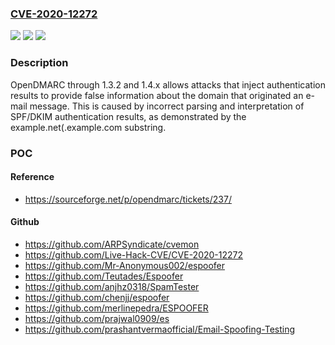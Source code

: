 ### [CVE-2020-12272](https://cve.mitre.org/cgi-bin/cvename.cgi?name=CVE-2020-12272)
![](https://img.shields.io/static/v1?label=Product&message=n%2Fa&color=blue)
![](https://img.shields.io/static/v1?label=Version&message=n%2Fa&color=blue)
![](https://img.shields.io/static/v1?label=Vulnerability&message=n%2Fa&color=brighgreen)

### Description

OpenDMARC through 1.3.2 and 1.4.x allows attacks that inject authentication results to provide false information about the domain that originated an e-mail message. This is caused by incorrect parsing and interpretation of SPF/DKIM authentication results, as demonstrated by the example.net(.example.com substring.

### POC

#### Reference
- https://sourceforge.net/p/opendmarc/tickets/237/

#### Github
- https://github.com/ARPSyndicate/cvemon
- https://github.com/Live-Hack-CVE/CVE-2020-12272
- https://github.com/Mr-Anonymous002/espoofer
- https://github.com/Teutades/Espoofer
- https://github.com/anjhz0318/SpamTester
- https://github.com/chenjj/espoofer
- https://github.com/merlinepedra/ESPOOFER
- https://github.com/prajwal0909/es
- https://github.com/prashantvermaofficial/Email-Spoofing-Testing

